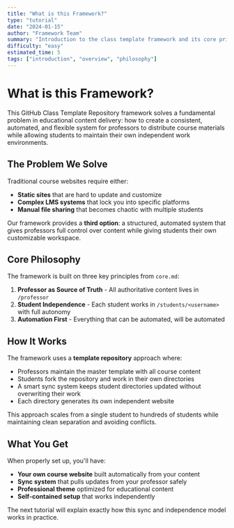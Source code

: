 ```yaml
---
title: "What is this Framework?"
type: "tutorial"
date: "2024-01-15"
author: "Framework Team"
summary: "Introduction to the class template framework and its core principles"
difficulty: "easy"
estimated_time: 5
tags: ["introduction", "overview", "philosophy"]
---
```


# What is this Framework?

This GitHub Class Template Repository framework solves a fundamental problem in educational content delivery: how to create a consistent, automated, and flexible system for professors to distribute course materials while allowing students to maintain their own independent work environments.

## The Problem We Solve

Traditional course websites require either:
- **Static sites** that are hard to update and customize
- **Complex LMS systems** that lock you into specific platforms
- **Manual file sharing** that becomes chaotic with multiple students

Our framework provides a **third option**: a structured, automated system that gives professors full control over content while giving students their own customizable workspace.

## Core Philosophy

The framework is built on three key principles from `core.md`:

1. **Professor as Source of Truth** - All authoritative content lives in `/professor`
2. **Student Independence** - Each student works in `/students/<username>` with full autonomy
3. **Automation First** - Everything that can be automated, will be automated

## How It Works

The framework uses a **template repository** approach where:

- Professors maintain the master template with all course content
- Students fork the repository and work in their own directories
- A smart sync system keeps student directories updated without overwriting their work
- Each directory generates its own independent website

This approach scales from a single student to hundreds of students while maintaining clean separation and avoiding conflicts.

## What You Get

When properly set up, you'll have:
- **Your own course website** built automatically from your content
- **Sync system** that pulls updates from your professor safely
- **Professional theme** optimized for educational content
- **Self-contained setup** that works independently

The next tutorial will explain exactly how this sync and independence model works in practice. 